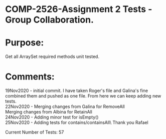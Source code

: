 # COMP-2526-Assignment 2 Tests - Group Collaboration.

# Purpose:
Get all ArraySet required methods unit tested.
# Comments:
19Nov2020 - initial commit. I have taken Roger's file and Galina's fine\
	    combined them and pushed as one file. From here we can keep adding new tests.\
22Nov2020 - Merging changes from Galina for RemoveAll\
		Merging changes from Albina for RetainAll\
24Nov2020 - Adding minor test for isEmpty()\
25Nov2020 - Adding tests for contains/containsAll\\
			Thank you Rafael
			
Current Number of Tests: 57
			
